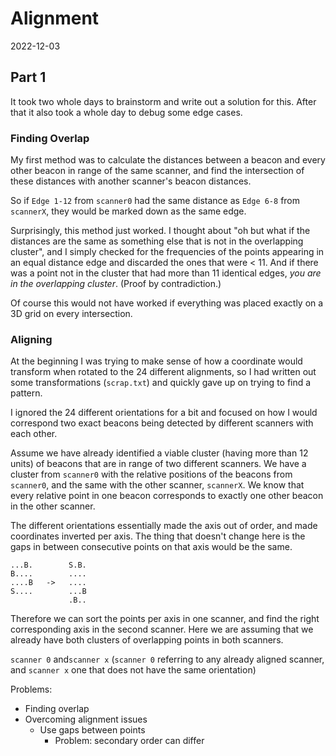 # Alignment
2022-12-03

## Part 1
It took two whole days to brainstorm and write out a solution for this. After that it also took a whole day to debug some edge cases.

### Finding Overlap

My first method was to calculate the distances between a beacon and every other beacon in range of the same scanner, and find the intersection of these distances with another scanner's beacon distances.

So if `Edge 1-12` from `scanner0` had the same distance as `Edge 6-8` from `scannerX`, they would be marked down as the same edge.

Surprisingly, this method just worked. I thought about "oh but what if the distances are the same as something else that is not in the overlapping cluster", and I simply checked for the frequencies of the points appearing in an equal distance edge and discarded the ones that were < 11. And if there was a point not in the cluster that had more than 11 identical edges, *you are in the overlapping cluster*. (Proof by contradiction.)

Of course this would not have worked if everything was placed exactly on a 3D grid on every intersection.

### Aligning

At the beginning I was trying to make sense of how a coordinate would transform when rotated to the 24 different alignments, so I had written out some transformations (`scrap.txt`) and quickly gave up on trying to find a pattern.

I ignored the 24 different orientations for a bit and focused on how I would correspond two exact beacons being detected by different scanners with each other.

Assume we have already identified a viable cluster (having more than 12 units) of beacons that are in range of two different scanners. We have a cluster from `scanner0` with the relative positions of the beacons from `scanner0`, and the same with the other scanner, `scannerX`. We know that every relative point in one beacon corresponds to exactly one other beacon in the other scanner.


The different orientations essentially made the axis out of order, and made coordinates inverted per axis. The thing that doesn't change here is the gaps in between consecutive points on that axis would be the same.

```
...B.        S.B.
B....        ....
....B   ->   ....
S....        ...B
             .B..

```


Therefore we can sort the points per axis in one scanner, and find the right corresponding axis in the second scanner. Here we are assuming that we already have both clusters of overlapping points in both scanners.

`scanner 0` and`scanner x` (`scanner 0` referring to any already aligned scanner, and `scanner x` one that does not have the same orientation)







Problems:
- Finding overlap
- Overcoming alignment issues
  - Use gaps between points
    - Problem: secondary order can differ